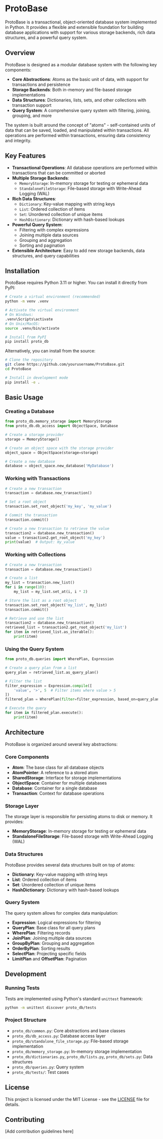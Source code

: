 # ProtoBase

ProtoBase is a transactional, object-oriented database system implemented in Python. It provides a flexible and extensible foundation for building database applications with support for various storage backends, rich data structures, and a powerful query system.

## Overview

ProtoBase is designed as a modular database system with the following key components:

- **Core Abstractions**: Atoms as the basic unit of data, with support for transactions and persistence
- **Storage Backends**: Both in-memory and file-based storage implementations
- **Data Structures**: Dictionaries, lists, sets, and other collections with transaction support
- **Query System**: A comprehensive query system with filtering, joining, grouping, and more

The system is built around the concept of "atoms" - self-contained units of data that can be saved, loaded, and manipulated within transactions. All operations are performed within transactions, ensuring data consistency and integrity.

## Key Features

- **Transactional Operations**: All database operations are performed within transactions that can be committed or aborted
- **Multiple Storage Backends**: 
  - `MemoryStorage`: In-memory storage for testing or ephemeral data
  - `StandaloneFileStorage`: File-based storage with Write-Ahead Logging (WAL)
- **Rich Data Structures**:
  - `Dictionary`: Key-value mapping with string keys
  - `List`: Ordered collection of items
  - `Set`: Unordered collection of unique items
  - `HashDictionary`: Dictionary with hash-based lookups
- **Powerful Query System**:
  - Filtering with complex expressions
  - Joining multiple data sources
  - Grouping and aggregation
  - Sorting and pagination
- **Extensible Architecture**: Easy to add new storage backends, data structures, and query capabilities

## Installation

ProtoBase requires Python 3.11 or higher. You can install it directly from PyPI:

```bash
# Create a virtual environment (recommended)
python -m venv .venv

# Activate the virtual environment
# On Windows:
.venv\Scripts\activate
# On Unix/MacOS:
source .venv/bin/activate

# Install from PyPI
pip install proto_db
```

Alternatively, you can install from the source:

```bash
# Clone the repository
git clone https://github.com/yourusername/ProtoBase.git
cd ProtoBase

# Install in development mode
pip install -e .
```

## Basic Usage

### Creating a Database

```python
from proto_db.memory_storage import MemoryStorage
from proto_db.db_access import ObjectSpace, Database

# Create a storage provider
storage = MemoryStorage()

# Create an object space with the storage provider
object_space = ObjectSpace(storage=storage)

# Create a new database
database = object_space.new_database('MyDatabase')
```

### Working with Transactions

```python
# Create a new transaction
transaction = database.new_transaction()

# Set a root object
transaction.set_root_object('my_key', 'my_value')

# Commit the transaction
transaction.commit()

# Create a new transaction to retrieve the value
transaction2 = database.new_transaction()
value = transaction2.get_root_object('my_key')
print(value)  # Output: my_value
```

### Working with Collections

```python
# Create a new transaction
transaction = database.new_transaction()

# Create a list
my_list = transaction.new_list()
for i in range(10):
    my_list = my_list.set_at(i, i * 2)

# Store the list as a root object
transaction.set_root_object('my_list', my_list)
transaction.commit()

# Retrieve and use the list
transaction2 = database.new_transaction()
retrieved_list = transaction2.get_root_object('my_list')
for item in retrieved_list.as_iterable():
    print(item)
```

### Using the Query System

```python
from proto_db.queries import WherePlan, Expression

# Create a query plan from a list
query_plan = retrieved_list.as_query_plan()

# Filter the list
filter_expression = Expression.compile([
    'value', '>', 5  # Filter items where value > 5
])
filtered_plan = WherePlan(filter=filter_expression, based_on=query_plan)

# Execute the query
for item in filtered_plan.execute():
    print(item)
```

## Architecture

ProtoBase is organized around several key abstractions:

### Core Components

- **Atom**: The base class for all database objects
- **AtomPointer**: A reference to a stored atom
- **SharedStorage**: Interface for storage implementations
- **ObjectSpace**: Container for multiple databases
- **Database**: Container for a single database
- **Transaction**: Context for database operations

### Storage Layer

The storage layer is responsible for persisting atoms to disk or memory. It provides:

- **MemoryStorage**: In-memory storage for testing or ephemeral data
- **StandaloneFileStorage**: File-based storage with Write-Ahead Logging (WAL)

### Data Structures

ProtoBase provides several data structures built on top of atoms:

- **Dictionary**: Key-value mapping with string keys
- **List**: Ordered collection of items
- **Set**: Unordered collection of unique items
- **HashDictionary**: Dictionary with hash-based lookups

### Query System

The query system allows for complex data manipulation:

- **Expression**: Logical expressions for filtering
- **QueryPlan**: Base class for all query plans
- **WherePlan**: Filtering records
- **JoinPlan**: Joining multiple data sources
- **GroupByPlan**: Grouping and aggregation
- **OrderByPlan**: Sorting results
- **SelectPlan**: Projecting specific fields
- **LimitPlan** and **OffsetPlan**: Pagination

## Development

### Running Tests

Tests are implemented using Python's standard `unittest` framework:

```bash
python -m unittest discover proto_db/tests
```

### Project Structure

- `proto_db/common.py`: Core abstractions and base classes
- `proto_db/db_access.py`: Database access layer
- `proto_db/standalone_file_storage.py`: File-based storage implementation
- `proto_db/memory_storage.py`: In-memory storage implementation
- `proto_db/dictionaries.py`, `proto_db/lists.py`, `proto_db/sets.py`: Data structures
- `proto_db/queries.py`: Query system
- `proto_db/tests/`: Test cases

## License

This project is licensed under the MIT License - see the [LICENSE](LICENSE) file for details.

## Contributing

[Add contribution guidelines here]
